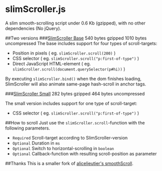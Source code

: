 # slimScroller.js
A slim smooth-scrolling script under 0.6 Kb (gzipped), with no other dependencies (No jQuery).

##Two versions
###[SlimScroller Base](https://github.com/ameesme/SlimScroller.js/blob/master/dist/slimScroller.min.js)
    540  bytes gzipped
    1010 bytes uncompressed
The base includes support for four types of scroll-targets:
- Position in pixels ( eg. `slimScroller.scroll(200)` )
- CSS selector ( eg. `slimScroller.scroll("p:first-of-type")` )
- Direct JavaScript HTML-element ( eg. `slimScroller.scroll(document.querySelector(p#hi))` )

By executing `slimScroller.bind()` when the dom finishes loading, SlimScroller will also animate same-page hash-scroll in anchor tags. 

###[SlimScroller Small](https://github.com/ameesme/SlimScroller.js/blob/master/dist/slimScroller.small.min.js)
    282 bytes gzipped
    464 bytes uncompressed

The small version includes support for one type of scroll-target:
- CSS selector ( eg. `slimScroller.scroll("p:first-of-type")` )

##How to scroll
Just use the `slimScroller.scroll`-function with the following parameters.
- `Required` Scroll-target according to SlimScroller-version
- `Optional` Duration in `ms`
- `Optional` Switch to horizontal-scrolling in `boolean`
- `Optional` Callback-function with resulting scroll-position as parameter

##Thanks
This is a smaller fork of [alicelieutier's smoothScroll](https://github.com/alicelieutier/smoothScroll).
